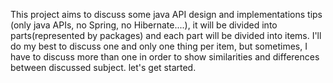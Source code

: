 This project aims to discuss some java API design and implementations tips (only java APIs, no Spring, no Hibernate....), 
it will be divided into parts(represented by packages) and each part will be divided into items.
I'll do my best to discuss one and only one thing per item, but sometimes, I have to discuss more than one in order to show similarities 
and differences between discussed subject. let's get started. 
